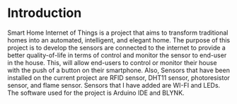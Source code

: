 # Introduction
Smart Home Internet of Things is a project that aims to transform traditional homes into an automated, intelligent, and elegant home. The purpose of this project is to develop the sensors are connected to the internet to provide a better quality-of-life in terms of control and monitor the sensor to end-user in the house. This, will allow end-users to control or monitor their house with the push of a button on their smartphone. Also, Sensors that have been installed on the current project are RFID sensor, DHT11 sensor, photoresistor sensor, and flame sensor. Sensors that I have added are WI-FI and LEDs. The software used for the project is Arduino IDE and BLYNK.
